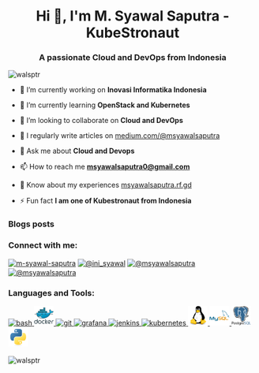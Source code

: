 <h1 align="center">Hi 👋, I'm M. Syawal Saputra - KubeStronaut</h1>
<h3 align="center">A passionate Cloud and DevOps from Indonesia</h3>

<p align="left"> <img src="https://komarev.com/ghpvc/?username=walsptr&label=Profile%20views&color=0e75b6&style=flat" alt="walsptr" /> </p>

- 🔭 I’m currently working on **Inovasi Informatika Indonesia**

- 🌱 I’m currently learning **OpenStack and Kubernetes**

- 👯 I’m looking to collaborate on **Cloud and DevOps**

- 📝 I regularly write articles on [medium.com/@msyawalsaputra](medium.com/@msyawalsaputra)

- 💬 Ask me about **Cloud and Devops**

- 📫 How to reach me **msyawalsaputra0@gmail.com**

- 📄 Know about my experiences [msyawalsaputra.rf.gd](msyawalsaputra.rf.gd)

- ⚡ Fun fact **I am one of Kubestronaut from Indonesia**

### Blogs posts
<!-- BLOG-POST-LIST:START -->
<!-- BLOG-POST-LIST:END -->

<h3 align="left">Connect with me:</h3>
<p align="left">
<a href="https://linkedin.com/in/m-syawal-saputra" target="blank"><img align="center" src="https://raw.githubusercontent.com/rahuldkjain/github-profile-readme-generator/master/src/images/icons/Social/linked-in-alt.svg" alt="m-syawal-saputra" height="30" width="40" /></a>
<a href="https://instagram.com/ini_syawal" target="blank"><img align="center" src="https://raw.githubusercontent.com/rahuldkjain/github-profile-readme-generator/master/src/images/icons/Social/instagram.svg" alt="@ini_syawal" height="30" width="40" /></a>
<a href="https://medium.com/@msyawalsaputra" target="blank"><img align="center" src="https://raw.githubusercontent.com/rahuldkjain/github-profile-readme-generator/master/src/images/icons/Social/medium.svg" alt="@msyawalsaputra" height="30" width="40" /></a>
<a href="https://www.youtube.com/@msyawalsaputra" target="blank"><img align="center" src="https://raw.githubusercontent.com/rahuldkjain/github-profile-readme-generator/master/src/images/icons/Social/youtube.svg" alt="@msyawalsaputra" height="30" width="40" /></a>
</p>

<h3 align="left">Languages and Tools:</h3>
<p align="left"> <a href="https://www.gnu.org/software/bash/" target="_blank" rel="noreferrer"> <img src="https://www.vectorlogo.zone/logos/gnu_bash/gnu_bash-icon.svg" alt="bash" width="40" height="40"/> </a> <a href="https://www.docker.com/" target="_blank" rel="noreferrer"> <img src="https://raw.githubusercontent.com/devicons/devicon/master/icons/docker/docker-original-wordmark.svg" alt="docker" width="40" height="40"/> </a> <a href="https://git-scm.com/" target="_blank" rel="noreferrer"> <img src="https://www.vectorlogo.zone/logos/git-scm/git-scm-icon.svg" alt="git" width="40" height="40"/> </a> <a href="https://grafana.com" target="_blank" rel="noreferrer"> <img src="https://www.vectorlogo.zone/logos/grafana/grafana-icon.svg" alt="grafana" width="40" height="40"/> </a> <a href="https://www.jenkins.io" target="_blank" rel="noreferrer"> <img src="https://www.vectorlogo.zone/logos/jenkins/jenkins-icon.svg" alt="jenkins" width="40" height="40"/> </a> <a href="https://kubernetes.io" target="_blank" rel="noreferrer"> <img src="https://www.vectorlogo.zone/logos/kubernetes/kubernetes-icon.svg" alt="kubernetes" width="40" height="40"/> </a> <a href="https://www.linux.org/" target="_blank" rel="noreferrer"> <img src="https://raw.githubusercontent.com/devicons/devicon/master/icons/linux/linux-original.svg" alt="linux" width="40" height="40"/> </a> <a href="https://www.mysql.com/" target="_blank" rel="noreferrer"> <img src="https://raw.githubusercontent.com/devicons/devicon/master/icons/mysql/mysql-original-wordmark.svg" alt="mysql" width="40" height="40"/> </a> <a href="https://www.postgresql.org" target="_blank" rel="noreferrer"> <img src="https://raw.githubusercontent.com/devicons/devicon/master/icons/postgresql/postgresql-original-wordmark.svg" alt="postgresql" width="40" height="40"/> </a> <a href="https://www.python.org" target="_blank" rel="noreferrer"> <img src="https://raw.githubusercontent.com/devicons/devicon/master/icons/python/python-original.svg" alt="python" width="40" height="40"/> </a> </p>

<p><img align="center" src="https://github-readme-stats.vercel.app/api/top-langs?username=walsptr&show_icons=true&locale=en&layout=compact" alt="walsptr" /></p>

